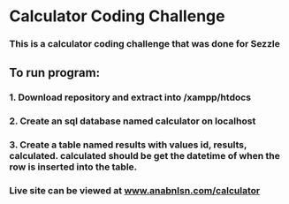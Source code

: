 # Calculator Coding Challenge

### This is a calculator coding challenge that was done for Sezzle

## To run program:
### 1. Download repository and extract into /xampp/htdocs


### 2. Create an sql database named calculator on localhost

### 3. Create a table named results with values id, results, calculated. calculated should be get the datetime of when the row is inserted into the table.

### Live site can be viewed at www.anabnlsn.com/calculator

